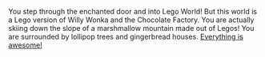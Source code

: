 You step through the enchanted door and into Lego World!
But this world is a Lego version of Willy Wonka and the Chocolate Factory.
You are actually skiing down the slope of a marshmallow mountain made out of Legos!
You are surrounded by lollipop trees and gingerbread houses.
[Everything is awesome!](https://youtu.be/etzMjoH0rJw)
